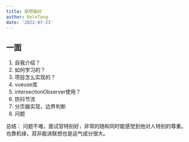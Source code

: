 ```yaml
---
title: 联想面经
author: RoleTang
date: '2022-07-23'
---
```



## 一面
1. 自我介绍？
2. 如何学习的？
3. 项目怎么实现的？
4. vueuse库
5. intersectionObserver使用？
6. 防抖节流
7. 分页器实现，边界判断
8. 问题

总结：
问题不难，面试官特别好，非常的随和同时能感觉到他对人特别的尊重。也靠机缘，双非能进联想也是运气成分很大。